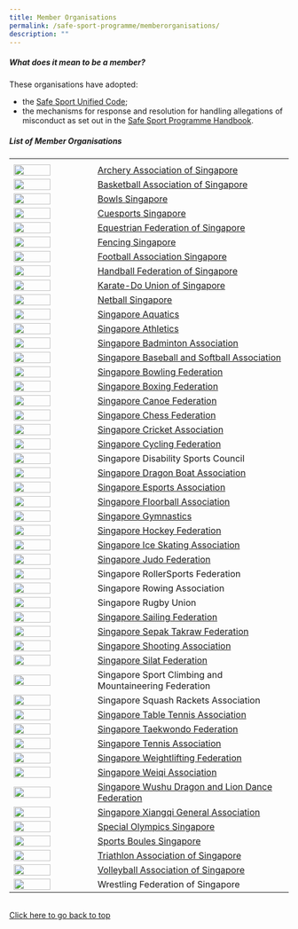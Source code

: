 ```yaml
---
title: Member Organisations
permalink: /safe-sport-programme/memberorganisations/
description: ""
---
```

##### **What does it mean to be a member?**


These organisations have adopted:  
* the [Safe Sport Unified Code](https://www.safesport.sg/files/Safe%20Sport%20Unified%20Code%20v4.pdf);  
* the mechanisms for response and resolution for handling allegations of misconduct as set out in the [Safe Sport Programme Handbook](https://www.safesport.sg/files/Safe%20Sport%20Programme%20Handbook%20101.pdf).
 

 
##### **List of Member Organisations**
<table>
	<tbody><tr style="height:30%"></tr><tr><th style="width:30%"></th><th style="width:70%"></th>		
		</tr><tr><td><img src="/images/archery.png" style="height:100%; width:70%"></td><td><a href="https://archerysingapore.org.sg/high-performance/safe-sport">Archery Association of Singapore</a></td></tr>
		<tr><td><img src="/images/basketball.jpg" style="height:100%; width:70%"></td><td><a href="https://bas.org.sg/uploads/sites/bas/Policy%20-%20Safe%20Sport%2020230118.pdf">Basketball Association of Singapore</a></td></tr>	
		<tr><td><img src="/images/bowls%20sg%20logo.png" style="height:100%; width:70%"></td><td><a href="https://www.bowlssingapore.org/safe-sport-policy/">Bowls Singapore</a></td></tr>
		<tr><td><img src="/images/cuesports%20logo.png" style="height:100%; width:70%"></td><td><a href="http://cuesports.org.sg/safe-sport-policy/">Cuesports Singapore</a></td></tr>	
		<tr><td><img src="/images/efs%20logo.png" style="height:100%; width:70%"></td><td><a href="https://equestrianfederationsg.com/safe-sports-policy">Equestrian Federation of Singapore</a></td></tr>
		<tr><td><img src="/images/fs%20logo.png" style="height:100%; width:70%"></td><td><a href="https://www.fencingsingapore.org.sg/safe-sport/#">Fencing Singapore</a></td></tr>
				<tr><td><img src="/images/football.png" style="height:100%; width:70%"></td><td><a href="https://fas.org.sg/wp-content/uploads/2023/03/Safe-Sport-Policy_Football-Association-of-Singapore.pdf">Football Association Singapore</a></td></tr>	
				<tr><td><img src="/images/handball.PNG" style="height:100%; width:70%"></td><td><a href="https://www.hfs.org.sg/_files/ugd/00c9dc_1a04c9d2f00c432cb5eb9b8417a6a9c9.pdf">Handball Federation of Singapore</a></td></tr>			
				<tr><td><img src="/images/karate.jpg" style="height:100%; width:70%"></td><td><a href="http://kus.org.sg/KUSSafeSport.pdf">Karate-Do Union of Singapore</a></td></tr>				
		<tr><td><img src="/images/netball%20logo.png" style="height:100%; width:70%"></td><td><a href="https://www.netball.org.sg/wp-content/uploads/2023/02/NETBALL-SINGAPORE-SAFE-SPORT-PROGRAMME-updated-2-Nov-2022-002_Safe-Sport-inputs-003-desktop-1.pdf">Netball Singapore</a></td></tr>
				<tr><td><img src="/images/aquatics%20saq.png" style="height:100%; width:70%"></td><td><a href="https://www.swimming.org.sg/getattachment/SSA/Safe-Sport/Safe-Aquatics/V1-0_SSA-Safe-Sport-Policy_FINAL-(1).pdf.aspx">Singapore Aquatics</a></td></tr>	
		<tr><td><img src="/images/athletics.jpg" style="height:100%; width:70%"></td><td><a href="https://www.singaporeathletics.org.sg/wp-content/uploads/2023/01/SAA-Safe-Sport-Policy-FINAL.pdf">Singapore Athletics</a></td></tr>
		<tr><td><img src="/images/badminton.PNG" style="height:100%; width:70%"></td><td><a href="https://singaporebadminton.org.sg/site/singapore-badminton-associations-safe-sport-commitment/">Singapore Badminton Association</a></td></tr>	
		<tr><td><img src="/images/baseball.PNG" style="height:100%; width:70%"></td><td><a href="https://www.sbsa.org.sg/safe-sport-programme">Singapore Baseball and Softball Association</a></td></tr>
		<tr><td><img src="/images/bowling.jpg" style="height:100%; width:70%"></td><td><a href="https://singaporebowling.org.sg/wp-content/uploads/2023/03/0.16-Safe-Sport-Policy-GC-Approved.pdf">Singapore Bowling Federation</a></td></tr>
		<tr><td><img src="/images/boxing.PNG" style="height:100%; width:70%"></td><td><a href="https://www.singapore-boxing.org/safe-sport-policy">Singapore Boxing Federation</a></td></tr>	
		<tr><td><img src="/images/canoe%20scf.png" style="height:100%; width:70%"></td><td><a href="https://scf.org.sg/pages/details/safe-sport">Singapore Canoe Federation</a></td></tr>	
			<tr><td><img src="/images/chess%20logo.png" style="height:100%; width:70%"></td><td><a href="https://singaporechess.org.sg/wp-content/uploads/2023/02/Safe-Sport-Policy-SCF-2.pdf">Singapore Chess Federation</a></td></tr>	
					<tr><td><img src="/images/high%20res%20SCA%20Logo.png" style="height:100%; width:70%"></td><td><a href="https://singaporecricket.org/safe-sport-policy/">Singapore Cricket Association</a></td></tr>	
		<tr><td><img src="/images/scf%20logo.png" style="height:100%; width:70%"></td><td><a href="https://singaporecycling.org.sg/pages/safe-sport-commitment">Singapore Cycling Federation</a></td></tr>
		<tr><td><img src="/images/sdsc%20logo.jpg" style="height:100%; width:70%"></td><td><a>Singapore Disability Sports Council</a></td></tr>	
		<tr><td><img src="/images/dragonboat.jpg" style="height:100%; width:70%"></td><td><a href="https://sdba.org.sg/wp-content/uploads/2023/04/SDBA-Safe-Sport-Policy-30-Mar-2023.pdf">Singapore Dragon Boat Association</a></td></tr>		
		<tr><td><img src="/images/sgea%20logo.png" style="height:100%; width:70%"></td><td><a href="https://esports.org.sg/wp-content/uploads/2022/11/Safe-Sport-Policy-SGEA-1.pdf">Singapore Esports Association</a></td></tr>
		<tr><td><img src="/images/floorball.jpg" style="height:100%; width:70%"></td><td><a href="https://cdn.revolutionise.com.au/news/inis3fjuvite6aad.docx">Singapore Floorball Association</a></td></tr>
		<tr><td><img src="/images/gymnastics%20logo.png" style="height:100%; width:70%"></td><td><a href="https://www.singaporegymnastics.org.sg/safe-sport/child-safety/">Singapore Gymnastics</a></td></tr>
		<tr><td><img src="/images/hockey%20logo.png" style="height:100%; width:70%"></td><td><a href="https://www.singaporehockey.org/resources/shf-safe-sport-policy/">Singapore Hockey Federation</a></td></tr>
		<tr><td><img src="/images/iceskating.PNG" style="height:100%; width:70%"></td><td><a href="https://www.sisa.org.sg/safe-sport">Singapore Ice Skating Association</a></td></tr>
		<tr><td><img src="/images/sjf%20logo.png" style="height:100%; width:70%"></td><td><a href="https://www.sjf.sg/safesport">Singapore Judo Federation</a></td></tr>
		<tr><td><img src="/images/rollersports.PNG" style="height:100%; width:70%"></td><td><a>Singapore RollerSports Federation</a></td></tr>
		<tr><td><img src="/images/rowing.PNG" style="height:100%; width:70%"></td><td><a>Singapore Rowing Association</a></td></tr>		
		<tr><td><img src="/images/sru%20logo.png" style="height:100%; width:70%"></td><td><a>Singapore Rugby Union</a></td></tr>	
		<tr><td><img src="/images/ssf%20logo%202018_full%20colour.jpg" style="height:100%; width:70%"></td><td><a href="https://sailing.org.sg/wp-content/uploads/2023/03/SSF-Safe-Sport-Policy.pdf">Singapore Sailing Federation</a></td></tr>	
		<tr><td><img src="/images/perses%20logo.png" style="height:100%; width:70%"></td><td><a href="https://www.sgsepaktakraw.org/safe-sports-policy">Singapore Sepak Takraw Federation</a></td></tr>
		<tr><td><img src="/images/shooting.PNG" style="height:100%; width:70%"></td><td><a href="https://singaporeshooting.org/portal/wp-content/uploads/Singapore-Shooting-Association_Safe-Sport-Policy-as-of-27-July-2022.pdf">Singapore Shooting Association</a></td></tr>
		<tr><td><img src="/images/silat%20persisi.PNG" style="height:100%; width:70%"></td><td><a href="https://persisi.org/uploads/events/40/attachments/Singapore%20Silat%20Federation%20-%20Safe%20Sport%20Policy.pdf">Singapore Silat Federation</a></td></tr>
		<tr><td><img src="/images/sport%20climbing.jpg" style="height:100%; width:70%"></td><td><a>Singapore Sport Climbing and Mountaineering Federation</a></td></tr>
		<tr><td><img src="/images/squash.png" style="height:100%; width:70%"></td><td><a>Singapore Squash Rackets Association</a></td></tr>
		<tr><td><img src="/images/table%20tennis.PNG" style="height:100%; width:70%"></td><td><a href="https://www.stta.org.sg/wp-content/uploads/2022/12/Safe-Sport-Policy-Template_STTA.docx-dated-9-Dec-2022.pdf">Singapore Table Tennis Association</a></td></tr>
	<tr><td><img src="/images/STF%20Logo.png" style="height:100%; width:70%"></td><td><a href="https://www.stf.sg/wp-content/uploads/2023/03/Safe-Sport-Policy_STF_21-Feb-2023_compressed-1.pdf">Singapore Taekwondo Federation</a></td></tr>
		<tr><td><img src="/images/tennis.PNG" style="height:100%; width:70%"></td><td><a href="https://www.singtennis.org.sg/resource-center-download.aspx?token=GY7N4B9f5n9KBNDx7IwPco0blaZCSSXO">Singapore Tennis Association</a></td></tr>		
		<tr><td><img src="/images/weightlifting.PNG" style="height:100%; width:70%"></td><td><a href="https://www.swf.org.sg/policies/swf-safe-sport-policy">Singapore Weightlifting Federation</a></td></tr>
		<tr><td><img src="/images/singapore%20weiqi.PNG" style="height:100%; width:70%"></td><td><a href="https://www.sportsboules.org.sg/our-polices">Singapore Weiqi Association</a></td></tr>
		<tr><td><img src="/images/wuzong.PNG" style="height:100%; width:70%"></td><td><a href="https://wuzong.com/wp-content/uploads/2023/03/SWDLDF-Safe-Sport-Policy.pdf">Singapore Wushu Dragon and Lion Dance Federation</a></td></tr>
		<tr><td><img src="/images/logos/Blue%20Pic%20Only.png" style="height:100%; width:70%"></td><td><a href="http://www.xiangqi.sg/xqsite/sixga-safe-sport-policy/">Singapore Xiangqi General Association</a></td></tr>
		<tr><td><img src="/images/logos/Blue%20Pic%20Only.png" style="height:100%; width:70%"></td><td><a href="https://www.specialolympics.org.sg/media/b10bwfuv/sosg-safe-sport-policy.pdf">Special Olympics Singapore</a></td></tr>
		<tr><td><img src="/images/sport%20boules%20logo.png" style="height:100%; width:70%"></td><td><a href="https://www.sportsboules.org.sg/our-polices">Sports Boules Singapore</a></td></tr>
		<tr><td><img src="/images/triathlon%20logo.png" style="height:100%; width:70%"></td><td><a href="https://www.triathlonsingapore.org/about/safe-sport/">Triathlon Association of Singapore</a></td></tr>
		<tr><td><img src="/images/volleyball%20logo.png" style="height:100%; width:70%"></td><td><a href="https://volleyball.org.sg/constitution-annual-report-policies/">Volleyball Association of Singapore</a></td></tr>
		<tr><td><img src="/images/wrestling%20federation.png" style="height:100%; width:70%"></td><td><a>Wrestling Federation of Singapore</a></td></tr>
</tbody></table><table></table>


[Click here to go back to top](#what-does-it-mean-to-be-a-member)